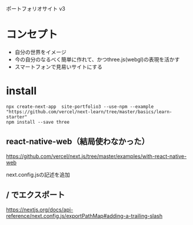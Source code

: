 ポートフォリオサイト v3

# コンセプト

- 自分の世界をイメージ
- 今の自分のなるべく簡単に作れて、かつthree.js(webgl)の表現を活かす
- スマートフォンで見易いサイトにする

# install

```
npx create-next-app  site-portfolio3 --use-npm --example "https://github.com/vercel/next-learn/tree/master/basics/learn-starter"
npm install --save three
```

## react-native-web（結局使わなかった）

https://github.com/vercel/next.js/tree/master/examples/with-react-native-web

next.config.jsの記述を追加

## / でエクスポート

https://nextjs.org/docs/api-reference/next.config.js/exportPathMap#adding-a-trailing-slash